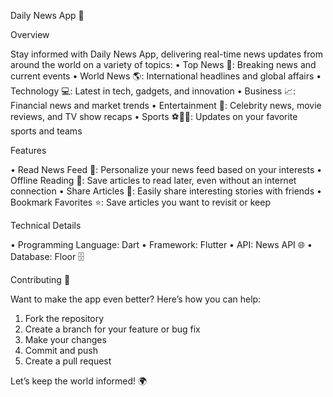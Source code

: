 Daily News App 📰


Overview

Stay informed with Daily News App, delivering real-time news updates from around the world on a variety of topics:
•	Top News 🚨: Breaking news and current events
•	World News 🌎: International headlines and global affairs
•	Technology 💻: Latest in tech, gadgets, and innovation
•	Business 📈: Financial news and market trends
•	Entertainment 🍿: Celebrity news, movie reviews, and TV show recaps
•	Sports ⚽️🏀🏈: Updates on your favorite sports and teams

Features

•	Read News Feed 📖: Personalize your news feed based on your interests
•	Offline Reading 💾: Save articles to read later, even without an internet connection
•	Share Articles 📱: Easily share interesting stories with friends
•	Bookmark Favorites ⭐: Save articles you want to revisit or keep

Technical Details

•	Programming Language: Dart 
•	Framework: Flutter 
•	API: News API 🌐
•	Database: Floor 🗄

Contributing 🤝

Want to make the app even better? Here’s how you can help:
1.	Fork the repository
2.	Create a branch for your feature or bug fix
3.	Make your changes
4.	Commit and push
5.	Create a pull request
   
Let’s keep the world informed! 🌍


